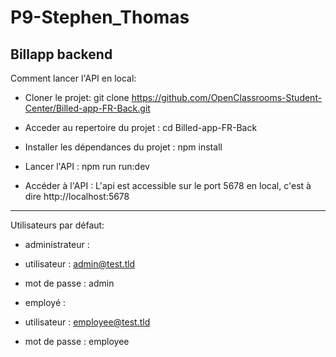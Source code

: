 # P9-Stephen_Thomas

 Billapp backend
----------------------------------------------------------------------------------
Comment lancer l'API en local:
- Cloner le projet:
git clone https://github.com/OpenClassrooms-Student-Center/Billed-app-FR-Back.git

- Acceder au repertoire du projet :
cd Billed-app-FR-Back

- Installer les dépendances du projet :
npm install

- Lancer l'API :
npm run run:dev

- Accéder à l'API :
L'api est accessible sur le port 5678 en local, c'est à dire http://localhost:5678
----------------------------------------------------------------------------------
 Utilisateurs par défaut:
 
- administrateur :
- utilisateur : admin@test.tld 
- mot de passe : admin

- employé :
- utilisateur : employee@test.tld
- mot de passe : employee
